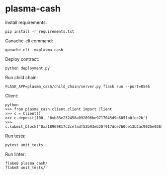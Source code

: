 # plasma-cash

Install requirements:
```
pip install -r requirements.txt
```

Ganache-cli command:
```
ganache-cli -m=plasma_cash
```

Deploy contract:
```
python deployment.py
```

Run child chain:
```
FLASK_APP=plasma_cash/child_chain/server.py flask run --port=8546
```

Client:
```
python
>>> from plasma_cash.client.client import Client
>>> c = Client()
>>> c.deposit(100, '0xb83e232458a092696be9717045d9a605fb0fec2b')
>>> c.submit_block('0xa18969817c2cefadf52b93eb20f917dce760ce13b2ac9025e0361ad1e7a1d448')
```

Run tests:
```
pytest unit_tests
```

Run linter:
```
flake8 plasma_cash/
flake8 unit_tests/
```

